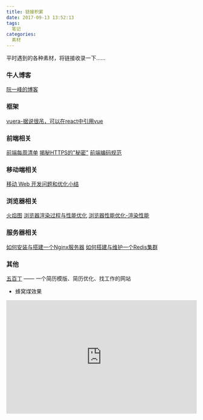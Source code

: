 ```yaml
---
title: 链接积累
date: 2017-09-13 13:52:13
tags:
  笔记
categories:
  素材
---
```


平时遇到的各种素材，将链接收录一下……
<!-- more -->

### 牛人博客
[阮一峰的博客](http://www.ruanyifeng.com)

### 框架
[vuera-据说很吊，可以在react中引用vue](https://github.com/akxcv/vuera?utm_campaign=Revue%20newsletter&utm_medium=Newsletter&utm_source=Vue.js%20Feed)


### 前端相关
[前端每周清单](http://www.infoq.com/cn/FE-Weekly)
[揭秘HTTPS的"秘密"](https://sylvanassun.github.io/2017/08/06/2017-08-06-DigestHttps/)
[前端编码规范](https://johnsenzhou.github.io/code-guide/)


### 移动端相关
[移动 Web 开发问题和优化小结](https://juejin.im/post/59c4c9d85188254f58412d17)


### 浏览器相关
[火焰图](http://www.ruanyifeng.com/blog/2017/09/flame-graph.html)
[浏览器渲染过程与性能优化](https://sylvanassun.github.io/2017/10/03/2017-10-03-BrowserCriticalRenderingPath/)
[浏览器性能优化-渲染性能](https://sylvanassun.github.io/2017/10/08/2017-10-08-BrowserRenderOptimization/)


### 服务器相关
[如何安装与搭建一个Nginx服务器](https://sylvanassun.github.io/2016/06/24/2016-06-24-nginx-initiation/)
[如何搭建与维护一个Redis集群](https://sylvanassun.github.io/2016/06/27/2016-06-27-redis-cluster01/)


### 其他
[五百丁](http://www.500d.me/editresume/) —— 一个简历模版、简历优化、找工作的网站

- 蜂窝煤效果
<iframe height= 300 width= 100% src="https://codepen.io/Kseso/pen/xqNdmO" frameborder=0 allowfullscreen></iframe>

